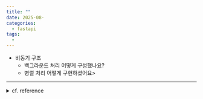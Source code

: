 ```yaml
---
title: ""
date: 2025-08-
categories:
  - fastapi
tags:
  - 
---
```


- 비동기 구조 
    - 백그라운드 처리 어떻게 구성했나요?
    - 병렬 처리 어떻게 구현하셨어요> 
    


---

<details>
<summary>cf. reference</summary>

- 
</details>
